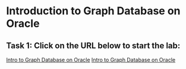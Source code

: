 # Introduction to Graph Database on Oracle

## Task 1: Click on the URL below to start the lab:

<if type="freetier">
<a href="https://apexapps.oracle.com/pls/apex/r/dbpm/livelabs/run-workshop?p210_wid=770">Intro to Graph Database on Oracle</a>
</if>
<if type="freetier23ai">   
<a href="https://apexapps.oracle.com/pls/apex/r/dbpm/livelabs/view-workshop?wid=3978">Intro to Graph Database on Oracle</a>
</if>
 